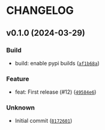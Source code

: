# CHANGELOG



## v0.1.0 (2024-03-29)

### Build

* build: enable pypi builds ([`af1b68a`](https://github.com/Cloud-Technology-Office/cto-cli/commit/af1b68a07a094966ec137ef7118182265be4854b))

### Feature

* feat: First release (#12) ([`49584e6`](https://github.com/Cloud-Technology-Office/cto-cli/commit/49584e60c1497840cff68d9239645c605acd18e7))

### Unknown

* Initial commit ([`8172601`](https://github.com/Cloud-Technology-Office/cto-cli/commit/8172601b5f92bedd35abaf6999d3fdcc1e9d2afd))
